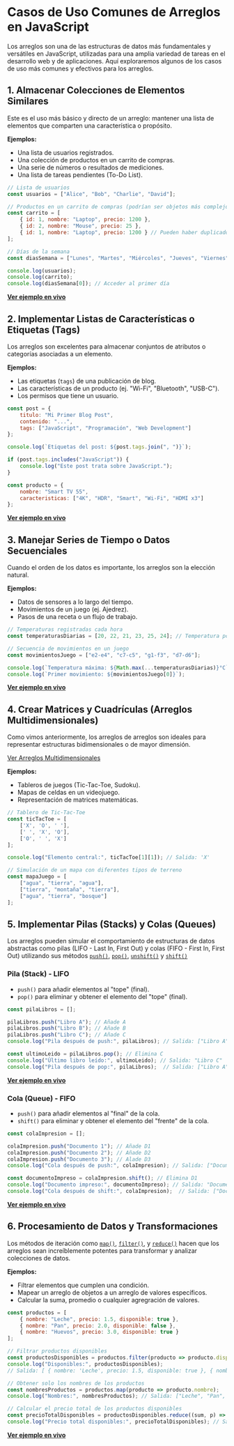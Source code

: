 # Casos de Uso Comunes de Arreglos en JavaScript

Los arreglos son una de las estructuras de datos más fundamentales y versátiles en JavaScript, utilizadas para una amplia variedad de tareas en el desarrollo web y de aplicaciones. Aquí exploraremos algunos de los casos de uso más comunes y efectivos para los arreglos.

## 1. Almacenar Colecciones de Elementos Similares

Este es el uso más básico y directo de un arreglo: mantener una lista de elementos que comparten una característica o propósito.

**Ejemplos:**
* Una lista de usuarios registrados.
* Una colección de productos en un carrito de compras.
* Una serie de números o resultados de mediciones.
* Una lista de tareas pendientes (To-Do List).

```javascript
// Lista de usuarios
const usuarios = ["Alice", "Bob", "Charlie", "David"];

// Productos en un carrito de compras (podrían ser objetos más complejos)
const carrito = [
    { id: 1, nombre: "Laptop", precio: 1200 },
    { id: 2, nombre: "Mouse", precio: 25 },
    { id: 1, nombre: "Laptop", precio: 1200 } // Pueden haber duplicados
];

// Días de la semana
const diasSemana = ["Lunes", "Martes", "Miércoles", "Jueves", "Viernes", "Sábado", "Domingo"];

console.log(usuarios);
console.log(carrito);
console.log(diasSemana[0]); // Acceder al primer día
```

**[Ver ejemplo en vivo](https://playcode.io/2444061)**

## 2. Implementar Listas de Características o Etiquetas (Tags)

Los arreglos son excelentes para almacenar conjuntos de atributos o categorías asociadas a un elemento.

**Ejemplos:**

- Las etiquetas (`tags`) de una publicación de blog.
- Las características de un producto (ej. "Wi-Fi", "Bluetooth", "USB-C").
- Los permisos que tiene un usuario.

```javascript
const post = {
    titulo: "Mi Primer Blog Post",
    contenido: "...",
    tags: ["JavaScript", "Programación", "Web Development"]
};

console.log(`Etiquetas del post: ${post.tags.join(", ")}`);

if (post.tags.includes("JavaScript")) {
    console.log("Este post trata sobre JavaScript.");
}

const producto = {
    nombre: "Smart TV 55",
    caracteristicas: ["4K", "HDR", "Smart", "Wi-Fi", "HDMI x3"]
};
```

**[Ver ejemplo en vivo](https://playcode.io/2444062)**

## 3. Manejar Series de Tiempo o Datos Secuenciales

Cuando el orden de los datos es importante, los arreglos son la elección natural.

**Ejemplos:**

- Datos de sensores a lo largo del tiempo.
- Movimientos de un juego (ej. Ajedrez).
- Pasos de una receta o un flujo de trabajo.

```javascript
// Temperaturas registradas cada hora
const temperaturasDiarias = [20, 22, 21, 23, 25, 24]; // Temperatura por hora del día

// Secuencia de movimientos en un juego
const movimientosJuego = ["e2-e4", "c7-c5", "g1-f3", "d7-d6"];

console.log(`Temperatura máxima: ${Math.max(...temperaturasDiarias)}°C`);
console.log(`Primer movimiento: ${movimientosJuego[0]}`);
```

**[Ver ejemplo en vivo](https://playcode.io/2444063)**

## 4. Crear Matrices y Cuadrículas (Arreglos Multidimensionales)

Como vimos anteriormente, los arreglos de arreglos son ideales para representar estructuras bidimensionales o de mayor dimensión.

[Ver Arreglos Multidimensionales](./arreglos-multidimensionales.md)

**Ejemplos:**

- Tableros de juegos (Tic-Tac-Toe, Sudoku).
- Mapas de celdas en un videojuego.
- Representación de matrices matemáticas.

```javascript
// Tablero de Tic-Tac-Toe
const ticTacToe = [
    ['X', 'O', ' '],
    [' ', 'X', 'O'],
    ['O', ' ', 'X']
];

console.log("Elemento central:", ticTacToe[1][1]); // Salida: 'X'

// Simulación de un mapa con diferentes tipos de terreno
const mapaJuego = [
    ["agua", "tierra", "agua"],
    ["tierra", "montaña", "tierra"],
    ["agua", "tierra", "bosque"]
];
```

## 5. Implementar Pilas (Stacks) y Colas (Queues)

Los arreglos pueden simular el comportamiento de estructuras de datos abstractas como pilas (LIFO - Last In, First Out) y colas (FIFO - First In, First Out) utilizando sus métodos [`push()`](./metodos-comunes.md#pop), [`pop()`](./metodos-comunes.md#pop), [`unshift()`](./metodos-comunes.md#unshift) y [`shift()`](./metodos-comunes.md#shift)

### Pila (Stack) - LIFO

- `push()` para añadir elementos al "tope" (final).
- `pop()` para eliminar y obtener el elemento del "tope" (final).

```javascript
const pilaLibros = [];

pilaLibros.push("Libro A"); // Añade A
pilaLibros.push("Libro B"); // Añade B
pilaLibros.push("Libro C"); // Añade C
console.log("Pila después de push:", pilaLibros); // Salida: ["Libro A", "Libro B", "Libro C"]

const ultimoLeido = pilaLibros.pop(); // Elimina C
console.log("Último libro leído:", ultimoLeido); // Salida: "Libro C"
console.log("Pila después de pop:", pilaLibros);  // Salida: ["Libro A", "Libro B"]
```

**[Ver ejemplo en vivo](https://playcode.io/2444069)**

### Cola (Queue) - FIFO

- `push()` para añadir elementos al "final" de la cola.
- `shift()` para eliminar y obtener el elemento del "frente" de la cola.

```javascript
const colaImpresion = [];

colaImpresion.push("Documento 1"); // Añade D1
colaImpresion.push("Documento 2"); // Añade D2
colaImpresion.push("Documento 3"); // Alade D3
console.log("Cola después de push:", colaImpresion); // Salida: ["Documento 1", "Documento 2"]

const documentoImpreso = colaImpresion.shift(); // Elimina D1
console.log("Documento impreso:", documentoImpreso); // Salida: "Documento 1"
console.log("Cola después de shift:", colaImpresion);  // Salida: ["Documento 2"]
```

**[Ver ejemplo en vivo](https://playcode.io/2444071)**

## 6. Procesamiento de Datos y Transformaciones

Los métodos de iteración como [`map()`](./metodos-comunes.md#map), [`filter()`](./metodos-comunes.md#filter), y [`reduce()`](./metodos-comunes.md#reduce) hacen que los arreglos sean increíblemente potentes para transformar y analizar colecciones de datos.

**Ejemplos:**

- Filtrar elementos que cumplen una condición.
- Mapear un arreglo de objetos a un arreglo de valores específicos.
- Calcular la suma, promedio o cualquier agregración de valores.

```javascript
const productos = [
    { nombre: "Leche", precio: 1.5, disponible: true },
    { nombre: "Pan", precio: 2.0, disponible: false },
    { nombre: "Huevos", precio: 3.0, disponible: true }
];

// Filtrar productos disponibles
const productosDisponibles = productos.filter(producto => producto.disponible);
console.log("Disponibles:", productosDisponibles);
// Salida: [ { nombre: 'Leche', precio: 1.5, disponible: true }, { nombre: 'Huevos', precio: 3, disponible: true } ]

// Obtener solo los nombres de los productos
const nombresProductos = productos.map(producto => producto.nombre);
console.log("Nombres:", nombresProductos); // Salida: ["Leche", "Pan", "Huevos"]

// Calcular el precio total de los productos disponibles
const precioTotalDisponibles = productosDisponibles.reduce((sum, p) => sum + p.precio, 0);
console.log("Precio total disponibles:", precioTotalDisponibles); // Salida: 4.5 (1.5 + 3.0)
```

**[Ver ejemplo en vivo](https://playcode.io/2444073)**